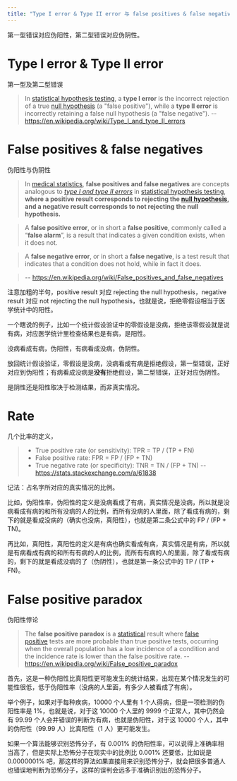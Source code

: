 ```yaml
---
title: "Type I error & Type II error 与 false positives & false negatives"
---
```


第一型错误对应伪阳性，第二型错误对应伪阴性。

# Type I error & Type II error

第一型及第二型错误

> In [statistical hypothesis testing](https://en.wikipedia.org/wiki/Statistical_hypothesis_testing), a **type I error** is the incorrect rejection of a true [null hypothesis](https://en.wikipedia.org/wiki/Null_hypothesis) (a "false positive"), while a **type II error** is incorrectly retaining a false null hypothesis (a "false negative").
> -- https://en.wikipedia.org/wiki/Type_I_and_type_II_errors

# False positives & false negatives

伪阳性与伪阴性

> In [medical statistics](https://en.wikipedia.org/wiki/Medical_statistics), **false positives and false negatives** are concepts analogous to [_type I and type II errors_](https://en.wikipedia.org/wiki/Type_I_and_type_II_errors) in [statistical hypothesis testing](https://en.wikipedia.org/wiki/Statistical_hypothesis_testing), **where a positive result corresponds to rejecting the **[**null hypothesis**](https://en.wikipedia.org/wiki/Null_hypothesis)**, and a negative result corresponds to not rejecting the null hypothesis.**

> A **false positive error**, or in short a **false positive**, commonly called a “**false alarm**”, is a result that indicates a given condition exists, when it does not.

> A **false negative error**, or in short a **false negative**, is a test result that indicates that a condition does not hold, while in fact it does. 

> -- https://en.wikipedia.org/wiki/False_positives_and_false_negatives

注意加粗的半句，positive result 对应 rejecting the null hypothesis，negative result 对应 not rejecting the null hypothesis，也就是说，拒绝零假设相当于医学统计中的阳性。

一个瞎说的例子，比如一个统计假设验证中的零假设是没病，拒绝该零假设就是说有病，对应医学统计里检查结果也是有病，是阳性。

没病看成有病，伪阳性，有病看成没病，伪阴性。

放回统计假设验证，零假设是没病，没病看成有病是拒绝假设，第一型错误，正好对应到伪阳性；有病看成没病是**没有**拒绝假设，第二型错误，正好对应伪阴性。

是阴性还是阳性取决于检测结果，而非真实情况。

# Rate

几个比率的定义，

> * True positive rate (or sensitivity): TPR = TP / (TP + FN)
> * False positive rate: FPR = FP / (FP + TN)
> * True negative rate (or specificity): TNR = TN / (FP + TN)
> -- https://stats.stackexchange.com/a/61838

记法：占名字所对应的真实情况的比例。

比如，伪阳性率，伪阳性的定义是没病看成了有病，真实情况是没病，所以就是没病看成有病的和所有没病的人的比例，而所有没病的人里面，除了看成有病的，剩下的就是看成没病的（确实也没病，真阳性），也就是第二条公式中的 FP / (FP + TN)。

再比如，真阳性，真阳性的定义是有病也确实看成有病，真实情况是有病，所以就是有病看成有病的和所有有病的人的比例，而所有有病的人的里面，除了看成有病的，剩下的就是看成没病的了（伪阴性），也就是第一条公式中的 TP / (TP + FN)。

# False positive paradox

伪阳性悖论

> The **false positive paradox** is a [statistical](https://en.wikipedia.org/wiki/Statistics) result where [false positive](https://en.wikipedia.org/wiki/False_positive) tests are more probable than true positive tests, occurring when the overall population has a low incidence of a condition and the incidence rate is lower than the false positive rate.
> -- https://en.wikipedia.org/wiki/False_positive_paradox

首先，这是一种伪阳性比真阳性更可能发生的统计结果，出现在某个情况发生的可能性很低，低于伪阳性率（没病的人里面，有多少人被看成了有病）。

举个例子，如果对于每种疾病，10000 个人里有 1 个人得病，但是一项检测的伪阳性率是 1%，也就是说，对于这 10000 个人里的 9999 个正常人，其中仍然会有 99.99 个人会并错误的判断为有病，也就是伪阳性，对于这 10000 个人，其中的伪阳性（99.99 人）比真阳性（1 人）更可能发生。

如果一个算法能够识别恐怖分子，有 0.001% 的伪阳性率，可以说得上准确率相当高了，但是实际上恐怖分子在现实中的比例比 0.001% 还要低，比如说是 0.0000001% 吧，那这样的算法如果直接用来识别恐怖分子，就会把很多普通人也错误地判断为恐怖分子，这样的误判会远多于准确识别出的恐怖分子。
